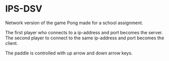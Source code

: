 # IPS-DSV
Network version of the game Pong made for a school assignment.

The first player who connects to a ip-address and port becomes the server. The second player to connect to the same ip-address and port becomes the client.

The paddle is controlled with up arrow and down arrow keys.
